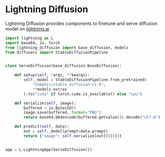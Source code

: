 # Lightning Diffusion

Lightning Diffusion provides components to finetune and serve diffusion model on [lightning.ai](https://lightning.ai/).

```python
import lightning as L
import base64, io, torch
from lightning_diffusion import base_diffusion, models
from diffusers import StableDiffusionPipeline


class ServeDiffusion(base_diffusion.BaseDiffusion):

    def setup(self, *args, **kwargs):
        self._model = StableDiffusionPipeline.from_pretrained(
            "CompVis/stable-diffusion-v1-4",
            **models.extras
        ).to("cuda" if torch.cuda.is_available() else "cpu")

    def serialize(self, image):
        buffered = io.BytesIO()
        image.save(buffered, format="PNG")
        return base64.b64encode(buffered.getvalue()).decode("utf-8")

    def predict(self, data):
        out = self._model(prompt=data.prompt)
        return {"image": self.serialize(out[0][0])}


app = L.LightningApp(ServeDiffusion())
```